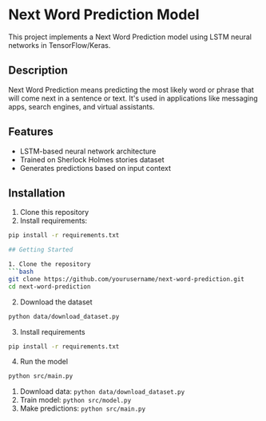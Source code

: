 # Next Word Prediction Model

This project implements a Next Word Prediction model using LSTM neural networks in TensorFlow/Keras.

## Description
Next Word Prediction means predicting the most likely word or phrase that will come next in a sentence or text. It's used in applications like messaging apps, search engines, and virtual assistants.

## Features
- LSTM-based neural network architecture
- Trained on Sherlock Holmes stories dataset
- Generates predictions based on input context

## Installation
1. Clone this repository
2. Install requirements:
```bash
pip install -r requirements.txt

## Getting Started

1. Clone the repository
```bash
git clone https://github.com/yourusername/next-word-prediction.git
cd next-word-prediction
```

2. Download the dataset
```bash
python data/download_dataset.py
```

3. Install requirements
```bash
pip install -r requirements.txt
```

4. Run the model
```bash
python src/main.py
```
1. Download data: `python data/download_dataset.py`
2. Train model: `python src/model.py`
3. Make predictions: `python src/main.py`